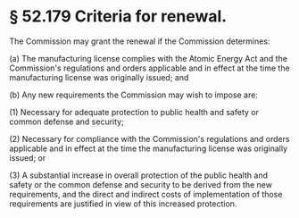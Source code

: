 # § 52.179   Criteria for renewal.

The Commission may grant the renewal if the Commission determines:


(a) The manufacturing license complies with the Atomic Energy Act and the Commission's regulations and orders applicable and in effect at the time the manufacturing license was originally issued; and


(b) Any new requirements the Commission may wish to impose are:


(1) Necessary for adequate protection to public health and safety or common defense and security;


(2) Necessary for compliance with the Commission's regulations and orders applicable and in effect at the time the manufacturing license was originally issued; or


(3) A substantial increase in overall protection of the public health and safety or the common defense and security to be derived from the new requirements, and the direct and indirect costs of implementation of those requirements are justified in view of this increased protection.




